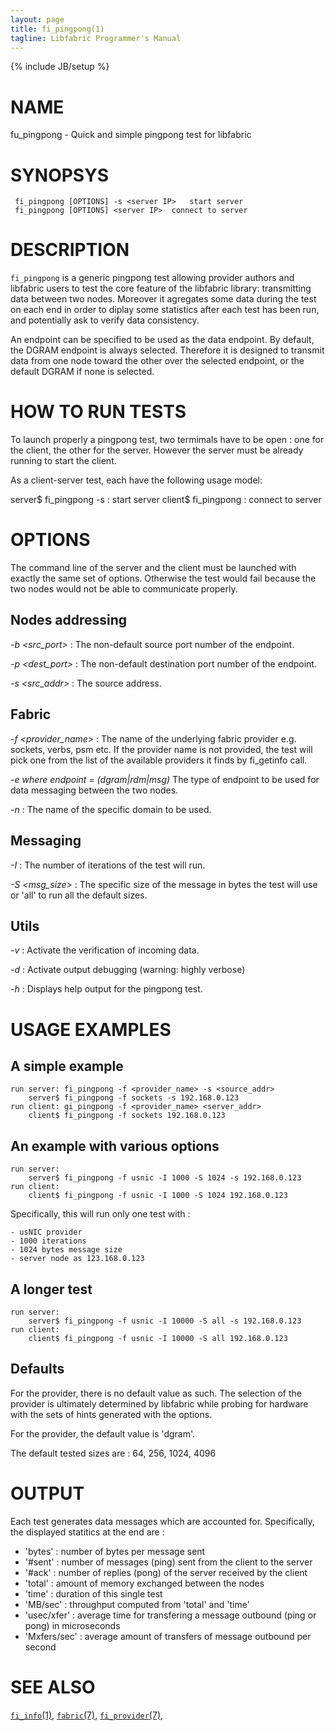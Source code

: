 ```yaml
---
layout: page
title: fi_pingpong(1)
tagline: Libfabric Programmer's Manual
---
```

{% include JB/setup %}


# NAME

fu_pingpong  \- Quick and simple pingpong test for libfabric


# SYNOPSYS

```
 fi_pingpong [OPTIONS] -s <server IP>	start server
 fi_pingpong [OPTIONS] <server IP>	connect to server
```


# DESCRIPTION

`fi_pingpong` is a generic pingpong test allowing provider authors and libfabric users to test
the core feature of the libfabric library: transmitting data between two nodes.
Moreover it agregates some data during the test on each end in order to diplay some statistics
after each test has been run, and potentially ask to verify data consistency.

An endpoint can be specified to be used as the data endpoint. By default, the DGRAM endpoint
is always selected. Therefore it is designed to transmit data from one node toward the other
over the selected endpoint, or the default DGRAM if none is selected.


# HOW TO RUN TESTS

To launch properly a pingpong test, two termimals have to be open : one for the client,
the other for the server. However the server must be already running to start the client.

As a client-server test, each have the following usage model:

server$	fi_pingpong -s <server endpoint address>	: start server
client$	fi_pingpong <server endpoint address>		: connect to server


# OPTIONS

The command line of the server and the client must be launched with exactly the same set of options. Otherwise the test would fail because the two nodes would not be able to communicate properly.

## Nodes addressing

*-b <src_port>*
: The non-default source port number of the endpoint.

*-p <dest_port>*
: The non-default destination port number of the endpoint.

*-s <src_addr>*
: The source address.

## Fabric

*-f <provider_name>*
: The name of the underlying fabric provider e.g. sockets, verbs, psm etc. If the provider name is not provided, the test will pick one from the list of the available providers it finds by fi_getinfo call.

*-e <endpoint> where endpoint = (dgram|rdm|msg)*
The type of endpoint to be used for data messaging between the two nodes.

*-n <domain>*
: The name of the specific domain to be used.

## Messaging

*-I <iter>*
: The number of iterations of the test will run.

*-S <msg_size>*
: The specific size of the message in bytes the test will use or 'all' to run all the default sizes.

## Utils

*-v*
: Activate the verification of incoming data.

*-d*
: Activate output debugging (warning: highly verbose)

*-h*
: Displays help output for the pingpong test.


# USAGE EXAMPLES

## A simple example

	run server: fi_pingpong -f <provider_name> -s <source_addr>
		server$ fi_pingpong -f sockets -s 192.168.0.123
	run client: gi_pingpong -f <provider_name> <server_addr>
		client$	fi_pingpong -f sockets 192.168.0.123

## An example with various options

	run server:
		server$ fi_pingpong -f usnic -I 1000 -S 1024 -s 192.168.0.123
	run client:
		client$ fi_pingpong -f usnic -I 1000 -S 1024 192.168.0.123


Specifically, this will run only one test with :

	- usNIC provider
	- 1000 iterations
	- 1024 bytes message size
	- server node as 123.168.0.123

## A longer test

	run server:
		server$ fi_pingpong -f usnic -I 10000 -S all -s 192.168.0.123
	run client:
		client$ fi_pingpong -f usnic -I 10000 -S all 192.168.0.123

## Defaults

For the provider, there is no default value as such. The selection of the provider
is ultimately determined by libfabric while probing for hardware with the sets of hints generated with the options.

For the provider, the default value is 'dgram'.

The default tested sizes are :  64, 256, 1024, 4096

# OUTPUT

Each test generates data messages which are accounted for. Specifically, the displayed statitics at the end are :

 - 'bytes'          : number of bytes per message sent
 - '#sent'          : number of messages (ping) sent from the client to the server
 - '#ack'           : number of replies (pong) of the server received by the client
 - 'total'          : amount of memory exchanged between the nodes
 - 'time'           : duration of this single test
 - 'MB/sec'         : throughput computed from 'total' and 'time'
 - 'usec/xfer'      : average time for transfering a message outbound (ping or pong) in microseconds
 - 'Mxfers/sec'     : average amount of transfers of message outbound per second

# SEE ALSO

[`fi_info`(1)](info.1.html),
[`fabric`(7)](fabric.7.html),
[`fi_provider`(7)](fi_provider.7.html),
